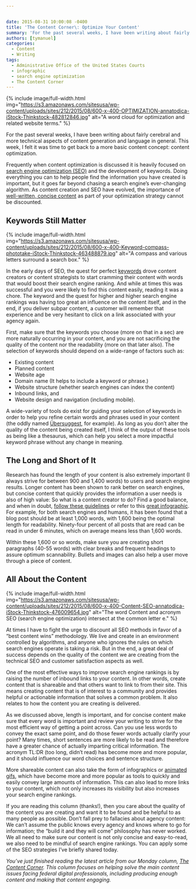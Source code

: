 ```yaml
---


date: 2015-08-31 10:00:08 -0400
title: 'The Content Corner\: Optimize Your Content'
summary: 'For the past several weeks, I have been writing about fairly cerebral and more technical aspects of content generation and language in general. This week, I felt it was time to get back to a more basic content concept\: content optimization. Frequently when content optimization is discussed it is heavily focused on search engine optimization'
authors: [tymanuel]
categories:
  - Content
  - Writing
tags:
  - Administrative Office of the United States Courts
  - infographic
  - search engine optimization
  - The Content Corner
---
```



{% include image/full-width.html img="https://s3.amazonaws.com/sitesusa/wp-content/uploads/sites/212/2015/08/600-x-400-OPTIMIZATION-annatodica-iStock-Thinkstock-482812846.jpg" alt="A word cloud for optimization and related website terms." %} 

For the past several weeks, I have been writing about fairly cerebral and more technical aspects of content generation and language in general. This week, I felt it was time to get back to a more basic content concept: content optimization.

Frequently when content optimization is discussed it is heavily focused on [search engine optimization (SEO)](https://www.WHATEVER/2013/05/02/why-government-websites-need-seo/) and the development of keywords. Doing everything you can to help people find the information you have created is important, but it goes far beyond chasing a search engine’s ever-changing algorithm. As content creation and SEO have evolved, the importance of [well-written, concise content](https://www.WHATEVER/resources/plain-language-web-writing-tips/) as part of your optimization strategy cannot be discounted.

## Keywords Still Matter 
{% include image/full-width.html img="https://s3.amazonaws.com/sitesusa/wp-content/uploads/sites/212/2015/08/600-x-400-Keyword-compass-phototake-iStock-Thinkstock-463488879.jpg" alt="A compass and various letters surround a search box." %} 

In the early days of SEO, the quest for perfect [keywords](https://www.WHATEVER/2013/05/29/government-websites-and-keyword-search-strategy/) drove content creators or content strategists to start cramming their content with words that would boost their search engine ranking. And while at times this was successful and you were likely to find this content easily, reading it was a chore. The keyword and the quest for higher and higher search engine rankings was having too great an influence on the content itself, and in the end, if you deliver subpar content, a customer will remember that experience and be very hesitant to click on a link associated with your agency again.

First, make sure that the keywords you choose (more on that in a sec) are more naturally occurring in your content, and you are not sacrificing the quality of the content nor the readability (more on that later also). The selection of keywords should depend on a wide-range of factors such as:

  * Existing content
  * Planned content
  * Website age
  * Domain name (It helps to include a keyword or phrase.)
  * Website structure (whether search engines can index the content)
  * Inbound links, and
  * Website design and navigation (including mobile).

A wide-variety of tools do exist for guiding your selection of keywords in order to help you refine certain words and phrases used in your content (the oddly named [Übersuggest](http://ubersuggest.org/), for example). As long as you don’t alter the quality of the content being created itself, I think of the output of these tools as being like a thesaurus, which can help you select a more impactful keyword phrase without any change in meaning.

## The Long and Short of It

Research has found the length of your content is also extremely important (I always strive for between 900 and 1,400 words) to users and search engine results. Longer content has been shown to rank better on search engines, but concise content that quickly provides the information a user needs is also of high value: So what is a content creator to do? Find a good balance, and when in doubt, [follow these guidelines](http://www.orbitmedia.com/blog/ideal-blog-post-length/) or refer to this [great infographic](http://blog.sumall.com/wp-content/uploads/2014/10/TheinternetIsAZoo-e1413838839489.jpg). For example, for both search engines and humans, it has been found that a blog post should be at least 1,000 words, with 1,600 being the optimal length for readability. Ninety-four percent of all posts that are read can be read in under 6 minutes, which on average means less than 1,600 words.

Within these 1,600 or so words, make sure you are creating short paragraphs (40-55 words) with clear breaks and frequent headings to assure optimum scannability. Bullets and images can also help a user move through a piece of content.

## All About the Content 
{% include image/full-width.html img="https://s3.amazonaws.com/sitesusa/wp-content/uploads/sites/212/2015/08/600-x-400-Content-SEO-annatodica-iStock-Thinkstock-476009654.jpg" alt="The word Content and acronym SEO (search engine optimization) intersect at the common letter e." %} 

At times I have to fight the urge to discount all SEO methods in favor of a “best content wins” methodology. We live and create in an environment controlled by algorithms, and anyone who ignores the rules on which search engines operate is taking a risk. But in the end, a great deal of success depends on the quality of the content we are creating from the technical SEO and customer satisfaction aspects as well.

One of the most effective ways to improve search engine rankings is by raising the number of inbound links to your content. In other words, create content that is shareable and that others want to link to from their site. This means creating content that is of interest to a community and provides helpful or actionable information that solves a common problem. It also relates to how the content you are creating is delivered.

As we discussed above, length is important, and for concise content make sure that every word is important and review your writing to strive for the most efficient way of getting a point across. Can you use less words to convey the exact same point, and do those fewer words actually clarify your point? Many times, short sentences are more likely to be read and therefore have a greater chance of actually imparting critical information. The acronym TL:DR (too long, didn’t read) has become more and more popular, and it should influence our word choices and sentence structure.

More shareable content can also take the form of infographics or [animated gifs](https://www.WHATEVER/2015/04/24/sharing-the-essentials-of-animated-gifs-for-public-services/), which have become more and more popular as tools to quickly and easily convey large amounts of information. This can also lead to more links to your content, which not only increases its visibility but also increases your search engine rankings.

If you are reading this column (thanks!), then you care about the quality of the content you are creating and want it to be found and be helpful to as many people as possible. Don&#8217;t fall prey to fallacies about agency content: We can&#8217;t assume the public knows every agency and knows where to go for information; the “build it and they will come” philosophy has never worked. We all need to make sure our content is not only concise and easy-to-read, we also need to be mindful of search engine rankings. You can apply some of the SEO strategies I’ve briefly shared today.

_You’ve just finished reading the latest article from our Monday column, [The Content Corner](https://www.WHATEVER/tag/the-content-corner/). This column focuses on helping solve the main content issues facing federal digital professionals, including producing enough content and making that content engaging._